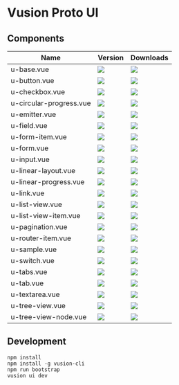 # Vusion Proto UI

## Components

<table>
<thead><tr><th>Name</th><th>Version</th><th>Downloads</th></thead>
<tbody>
<tr>
    <td>u-base.vue</td>
    <td><a href="https://www.npmjs.com/package/u-base.vue"><img src="https://img.shields.io/npm/v/u-base.vue.svg?style=flat-square"></a></td>
    <td><a href="https://www.npmjs.com/package/u-base.vue"><img src="https://img.shields.io/npm/dm/u-base.vue.svg?style=flat-square"></a></td>
</tr>
<tr>
    <td>u-button.vue</td>
    <td><a href="https://www.npmjs.com/package/u-button.vue"><img src="https://img.shields.io/npm/v/u-button.vue.svg?style=flat-square"></a></td>
    <td><a href="https://www.npmjs.com/package/u-button.vue"><img src="https://img.shields.io/npm/dm/u-button.vue.svg?style=flat-square"></a></td>
</tr>
<tr>
    <td>u-checkbox.vue</td>
    <td><a href="https://www.npmjs.com/package/u-checkbox.vue"><img src="https://img.shields.io/npm/v/u-checkbox.vue.svg?style=flat-square"></a></td>
    <td><a href="https://www.npmjs.com/package/u-checkbox.vue"><img src="https://img.shields.io/npm/dm/u-checkbox.vue.svg?style=flat-square"></a></td>
</tr>
<tr>
    <td>u-circular-progress.vue</td>
    <td><a href="https://www.npmjs.com/package/u-circular-progress.vue"><img src="https://img.shields.io/npm/v/u-circular-progress.vue.svg?style=flat-square"></a></td>
    <td><a href="https://www.npmjs.com/package/u-circular-progress.vue"><img src="https://img.shields.io/npm/dm/u-circular-progress.vue.svg?style=flat-square"></a></td>
</tr>
<tr>
    <td>u-emitter.vue</td>
    <td><a href="https://www.npmjs.com/package/u-emitter.vue"><img src="https://img.shields.io/npm/v/u-emitter.vue.svg?style=flat-square"></a></td>
    <td><a href="https://www.npmjs.com/package/u-emitter.vue"><img src="https://img.shields.io/npm/dm/u-emitter.vue.svg?style=flat-square"></a></td>
</tr>
<tr>
    <td>u-field.vue</td>
    <td><a href="https://www.npmjs.com/package/u-field.vue"><img src="https://img.shields.io/npm/v/u-field.vue.svg?style=flat-square"></a></td>
    <td><a href="https://www.npmjs.com/package/u-field.vue"><img src="https://img.shields.io/npm/dm/u-field.vue.svg?style=flat-square"></a></td>
</tr>
<tr>
    <td>u-form-item.vue</td>
    <td><a href="https://www.npmjs.com/package/u-form-item.vue"><img src="https://img.shields.io/npm/v/u-form-item.vue.svg?style=flat-square"></a></td>
    <td><a href="https://www.npmjs.com/package/u-form-item.vue"><img src="https://img.shields.io/npm/dm/u-form-item.vue.svg?style=flat-square"></a></td>
</tr>
<tr>
    <td>u-form.vue</td>
    <td><a href="https://www.npmjs.com/package/u-form.vue"><img src="https://img.shields.io/npm/v/u-form.vue.svg?style=flat-square"></a></td>
    <td><a href="https://www.npmjs.com/package/u-form.vue"><img src="https://img.shields.io/npm/dm/u-form.vue.svg?style=flat-square"></a></td>
</tr>
<tr>
    <td>u-input.vue</td>
    <td><a href="https://www.npmjs.com/package/u-input.vue"><img src="https://img.shields.io/npm/v/u-input.vue.svg?style=flat-square"></a></td>
    <td><a href="https://www.npmjs.com/package/u-input.vue"><img src="https://img.shields.io/npm/dm/u-input.vue.svg?style=flat-square"></a></td>
</tr>
<tr>
    <td>u-linear-layout.vue</td>
    <td><a href="https://www.npmjs.com/package/u-linear-layout.vue"><img src="https://img.shields.io/npm/v/u-linear-layout.vue.svg?style=flat-square"></a></td>
    <td><a href="https://www.npmjs.com/package/u-linear-layout.vue"><img src="https://img.shields.io/npm/dm/u-linear-layout.vue.svg?style=flat-square"></a></td>
</tr>
<tr>
    <td>u-linear-progress.vue</td>
    <td><a href="https://www.npmjs.com/package/u-linear-progress.vue"><img src="https://img.shields.io/npm/v/u-linear-progress.vue.svg?style=flat-square"></a></td>
    <td><a href="https://www.npmjs.com/package/u-linear-progress.vue"><img src="https://img.shields.io/npm/dm/u-linear-progress.vue.svg?style=flat-square"></a></td>
</tr>
<tr>
    <td>u-link.vue</td>
    <td><a href="https://www.npmjs.com/package/u-link.vue"><img src="https://img.shields.io/npm/v/u-link.vue.svg?style=flat-square"></a></td>
    <td><a href="https://www.npmjs.com/package/u-link.vue"><img src="https://img.shields.io/npm/dm/u-link.vue.svg?style=flat-square"></a></td>
</tr>
<tr>
    <td>u-list-view.vue</td>
    <td><a href="https://www.npmjs.com/package/u-list-view.vue"><img src="https://img.shields.io/npm/v/u-list-view.vue.svg?style=flat-square"></a></td>
    <td><a href="https://www.npmjs.com/package/u-list-view.vue"><img src="https://img.shields.io/npm/dm/u-list-view.vue.svg?style=flat-square"></a></td>
</tr>
<tr>
    <td>u-list-view-item.vue</td>
    <td><a href="https://www.npmjs.com/package/u-list-view-item.vue"><img src="https://img.shields.io/npm/v/u-list-view-item.vue.svg?style=flat-square"></a></td>
    <td><a href="https://www.npmjs.com/package/u-list-view-item.vue"><img src="https://img.shields.io/npm/dm/u-list-view-item.vue.svg?style=flat-square"></a></td>
</tr>
<tr>
    <td>u-pagination.vue</td>
    <td><a href="https://www.npmjs.com/package/u-pagination.vue"><img src="https://img.shields.io/npm/v/u-pagination.vue.svg?style=flat-square"></a></td>
    <td><a href="https://www.npmjs.com/package/u-pagination.vue"><img src="https://img.shields.io/npm/dm/u-pagination.vue.svg?style=flat-square"></a></td>
</tr>
<tr>
    <td>u-router-item.vue</td>
    <td><a href="https://www.npmjs.com/package/u-router-item.vue"><img src="https://img.shields.io/npm/v/u-router-item.vue.svg?style=flat-square"></a></td>
    <td><a href="https://www.npmjs.com/package/u-router-item.vue"><img src="https://img.shields.io/npm/dm/u-router-item.vue.svg?style=flat-square"></a></td>
</tr>
<tr>
    <td>u-sample.vue</td>
    <td><a href="https://www.npmjs.com/package/u-sample.vue"><img src="https://img.shields.io/npm/v/u-sample.vue.svg?style=flat-square"></a></td>
    <td><a href="https://www.npmjs.com/package/u-sample.vue"><img src="https://img.shields.io/npm/dm/u-sample.vue.svg?style=flat-square"></a></td>
</tr>
<tr>
    <td>u-switch.vue</td>
    <td><a href="https://www.npmjs.com/package/u-switch.vue"><img src="https://img.shields.io/npm/v/u-switch.vue.svg?style=flat-square"></a></td>
    <td><a href="https://www.npmjs.com/package/u-switch.vue"><img src="https://img.shields.io/npm/dm/u-switch.vue.svg?style=flat-square"></a></td>
</tr>
<tr>
    <td>u-tabs.vue</td>
    <td><a href="https://www.npmjs.com/package/u-tabs.vue"><img src="https://img.shields.io/npm/v/u-tabs.vue.svg?style=flat-square"></a></td>
    <td><a href="https://www.npmjs.com/package/u-tabs.vue"><img src="https://img.shields.io/npm/dm/u-tabs.vue.svg?style=flat-square"></a></td>
</tr>
<tr>
    <td>u-tab.vue</td>
    <td><a href="https://www.npmjs.com/package/u-tab.vue"><img src="https://img.shields.io/npm/v/u-tab.vue.svg?style=flat-square"></a></td>
    <td><a href="https://www.npmjs.com/package/u-tab.vue"><img src="https://img.shields.io/npm/dm/u-tab.vue.svg?style=flat-square"></a></td>
</tr>
<tr>
    <td>u-textarea.vue</td>
    <td><a href="https://www.npmjs.com/package/u-emitter.vue"><img src="https://img.shields.io/npm/v/u-emitter.vue.svg?style=flat-square"></a></td>
    <td><a href="https://www.npmjs.com/package/u-emitter.vue"><img src="https://img.shields.io/npm/dm/u-emitter.vue.svg?style=flat-square"></a></td>
</tr>
<tr>
    <td>u-tree-view.vue</td>
    <td><a href="https://www.npmjs.com/package/u-tree-view.vue"><img src="https://img.shields.io/npm/v/u-tree-view.vue.svg?style=flat-square"></a></td>
    <td><a href="https://www.npmjs.com/package/u-tree-view.vue"><img src="https://img.shields.io/npm/dm/u-tree-view.vue.svg?style=flat-square"></a></td>
</tr>
<tr>
    <td>u-tree-view-node.vue</td>
    <td><a href="https://www.npmjs.com/package/u-tree-view-node.vue"><img src="https://img.shields.io/npm/v/u-tree-view-node.vue.svg?style=flat-square"></a></td>
    <td><a href="https://www.npmjs.com/package/u-tree-view-node.vue"><img src="https://img.shields.io/npm/dm/u-tree-view-node.vue.svg?style=flat-square"></a></td>
</tr>
</tbody>
</table>

## Development

``` shell
npm install
npm install -g vusion-cli
npm run bootstrap
vusion ui dev
```
